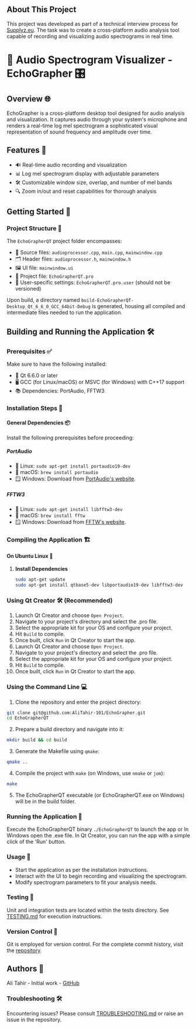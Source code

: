 ## About This Project

This project was developed as part of a technical interview process for [Supplyz.eu](https://supplyz.eu). The task was to create a cross-platform audio analysis tool capable of recording and visualizing audio spectrograms in real time.


# 🎵 Audio Spectrogram Visualizer - EchoGrapher 🎛️

## Overview 🌐

EchoGrapher is a cross-platform desktop tool designed for audio analysis and visualization. It captures audio through your system's microphone and renders a real-time log mel spectrogram a sophisticated visual representation of sound frequency and amplitude over time.

## Features 🚀

- 🔊 Real-time audio recording and visualization
- 📊 Log mel spectrogram display with adjustable parameters
- 🛠️ Customizable window size, overlap, and number of mel bands
- 🔍 Zoom in/out and reset capabilities for thorough analysis

## Getting Started 🏁

### Project Structure 📂

The `EchoGrapherQT` project folder encompasses:

- 📝 Source files: `audioprocessor.cpp`, `main.cpp`, `mainwindow.cpp`
- 🗂️ Header files: `audioprocessor.h`, `mainwindow.h`
- 🖼️ UI file: `mainwindow.ui`
- 🔧 Project file: `EchoGrapherQT.pro`
- 🚫 User-specific settings: `EchoGrapherQT.pro.user` (should not be versioned)

Upon build, a directory named `build-EchoGrapherQT-Desktop_Qt_6_6_0_GCC_64bit-Debug` is generated, housing all compiled and intermediate files needed to run the application.

## Building and Running the Application 🛠️

### Prerequisites ✅

Make sure to have the following installed:

- 🌟 Qt 6.6.0 or later
- 🖥️ GCC (for Linux/macOS) or MSVC (for Windows) with C++17 support
- 📚 Dependencies: PortAudio, FFTW3

### Installation Steps 📌

#### General Dependencies 📦

Install the following prerequisites before proceeding:

##### PortAudio

- 🐧 Linux: `sudo apt-get install portaudio19-dev`
- 🍎 macOS: `brew install portaudio`
- 🪟 Windows: Download from [PortAudio&#39;s website](http://www.portaudio.com/download.html).

##### FFTW3

- 🐧 Linux: `sudo apt-get install libfftw3-dev`
- 🍎 macOS: `brew install fftw`
- 🪟 Windows: Download from [FFTW&#39;s website](http://www.fftw.org/install/windows.html).

### Compiling the Application 🏗️

#### On Ubuntu Linux 🐧

1. **Install Dependencies**
   ```bash
   sudo apt-get update
   sudo apt-get install qtbase5-dev libportaudio19-dev libfftw3-dev
   ```

### Using Qt Creator 🛠️ (Recommended)
1. Launch Qt Creator and choose `Open Project`.
2. Navigate to your project's directory and select  the .pro file.
3. Select the appropriate kit for your OS and configure your project.
4. Hit `Build` to compile.
5. Once built, click `Run` in Qt Creator to start the app.
6. Launch Qt Creator and choose `Open Project`.
7. Navigate to your project's directory and select the .pro file.
8. Select the appropriate kit for your OS and configure your project.
9. Hit `Build` to compile.
10. Once built, click `Run` in Qt Creator to start the app.

### Using the Command Line 💻

1. Clone the repository and enter the project directory:

```bash
git clone git@github.com:AliTahir-101/EchoGrapher.git
cd EchoGrapherQT
```

2. Prepare a build directory and navigate into it:

```bash
mkdir build && cd build
```

3. Generate the Makefile using `qmake`:

```bash
qmake ..
```

4. Compile the project with `make` (on Windows, use `nmake` or `jom`):

```bash
make
```

5. The EchoGrapherQT executable (or EchoGrapherQT.exe on Windows) will be in the build folder.

### Running the Application 🚀

Execute the EchoGrapherQT binary `./EchoGrapherQT` to launch the app or In Windows open the .exe file. In Qt Creator, you can run the app with a simple click of the 'Run' button.

### Usage 🔧

- Start the application as per the installation instructions.
- Interact with the UI to begin recording and visualizing the spectrogram.
- Modify spectrogram parameters to fit your analysis needs.

### Testing 🧪

Unit and integration tests are located within the tests directory. See [TESTING.md](https://github.com/AliTahir-101/EchoGrapher/TESTING.md) for execution instructions.

### Version Control 🔄

Git is employed for version control. For the complete commit history, visit the [repository](https://github.com/AliTahir-101/EchoGrapher/commits/main).

## Authors 👥

Ali Tahir - Initial work - [GitHub](https://github.com/AliTahir-101)

### Troubleshooting 🛠️

Encountering issues? Please consult [TROUBLESHOOTING.md](https://github.com/AliTahir-101/EchoGrapher/TROUBLESHOOTING.md) or raise an issue in the repository.
